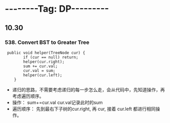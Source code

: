 
# --------Tag: DP---------

## 10.30

### 538. Convert BST to Greater Tree
```
 public void helper(TreeNode cur) {
        if (cur == null) return;
        helper(cur.right);
        sum += cur.val;
        cur.val = sum;
        helper(cur.left);
    }

```
* 递归的思路，不需要考虑递归的每一步怎么走，会从代码中，先知道操作，再考虑遍历顺序。
* 操作： sum+=cur.val cur.val记录此时的sum 
* 遍历顺序： 先到最右下子树的cur.right, 再 cur, 接着 cur.left 都进行相同操作。 


